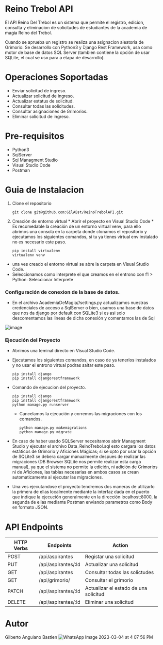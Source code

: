 # Reino Trebol API
El API Reino Del Trebol es un sistema que permite el registro, edicion, consulta y eliminacion de solicitudes de estudiantes de la academia de magia Reino del Trebol. 

Cuando se aprueba un registro se realiza una asignacion aleatoria de Grimorio. Se desarrollo con Python3 y Django Rest Framework, usa como motor de base de datos SQL Server (tambien contiene la opción de usar SQLite, el cual se uso para a etapa de desarrollo).

# Operaciones Soportadas

* Enviar solicitud de ingreso.
* Actualizar solicitud de ingreso.
* Actualizar estatus de solicitud.
* Consultar todas las solicitudes.
* Consultar asignaciones de Grimorios.
* Eliminar solicitud de ingreso.

# Pre-requisitos 

* Python3
* SqlServer
* Sql Managment Studio
* Visual Studio Code
* Postman

# Guia de Instalacion
  1. Clone el repositorio 
  
     ```
     git clone git@github.com:GilABst/ReinoTrebolAPI.git
     ```
     
  2. Creación de entorno virtual
    * Abrir el proyecto en Visual Studio Code
    * Es recomedable la creación de un entorno virtual venv, para ello abrimos una consola en la carpeta donde clonamos el repositorio y ejecutamos los siguientes comandos, si tu ya tienes virtual env instalado no es necesario este paso.

     ```
     pip install virtualenv
     virtualenv venv
     ```
     
  
   * una ves creado el entorno virtual se abre la carpeta en Visual Studio Code.
   * Seleccionamos como interprete el que creamos en el entrono con f1 > Python: Seleccionar Interprete
    
  ### Configuración de conexion de la base de datos.
  
  * En el archivo AcademiaDeMagia//settings.py actualizamos nuestras credenciales de acceso a SqlServer o bien, usamos una base de datos que nos da django por default con SQLite3 si es asi solo descomentamos las lineas de dicha conexión y comentamos las de Sql

![image](![image](https://user-images.githubusercontent.com/61305491/222931482-664ed270-aed5-49e2-8ce7-5c40d49ff02a.jpeg))

### Ejecución del Proyecto

* Abrimos una teminal directo en Visual Studio Code.
* Ejecutamos los siguientes comandos, en caso de ya tenerlos instalados y no usar el entrono virtual podras saltar este paso.
     ```
     pip install django
     pip install djangorestframework
     ```

* Comando de ejecucion del proyecto.
     ```
     pip install django
     pip install djangorestframework
     python manage.py runserver 
     ```
  * Cancelamos la ejecución y corremos las migraciones con los comandos.

     ```
     python manage.py makemigrations
     python manage.py migrate
     ```
* En caso de haber usado SQLServer necesitamos abrir Managment Studio y ejecutar el archivo Data_ReinoTrebol.sql esto cargara los datos estáticos de Grimorio y Aficiones Mágicas; si se opto por usar la opción de SQLite3 se debera cargar manualmente despues de realizar las migraciones (DB Browser SQLite nos permite realizar esta carga manual), ya que el sistema no permite la edición, ni adición de Grimorios ni de Aficiones, las tablas necesarias en ambos casos se crean automaticamente al ejecutar las migraciones.

* Una ves ejecutandose el proyecto tendremos dos maneras de utilizarlo la primera de ellas localmente mediante la interfaz dada en el puerto que indique la ejecución generalmente en la dirección localhost:8000, la segunda de ellas mediante Postman enviando parametros como Body en formato JSON.


# API Endpoints

| HTTP Verbs | Endpoints | Action |
| --- | --- | --- |
| POST | /api/aspirantes | Registar una solicitud |
| PUT | /api/aspirantes/:Id  | Actualizar una solicitud |
| GET | /api/aspirantes | Consultar todas las solictudes |
| GET | /api/grimorio/| Consultar el grimorio |
| PATCH | /api/aspirantes/:Id | Actualizar el estado de una solicitud |
| DELETE | /api/aspirantes/:Id | Eliminar una solicitud |

# Autor
  
  Gilberto Anguiano Bastien
![WhatsApp Image 2023-03-04 at 4 07 56 PM](https://user-images.githubusercontent.com/61305491/222931482-664ed270-aed5-49e2-8ce7-5c40d49ff02a.jpeg)
